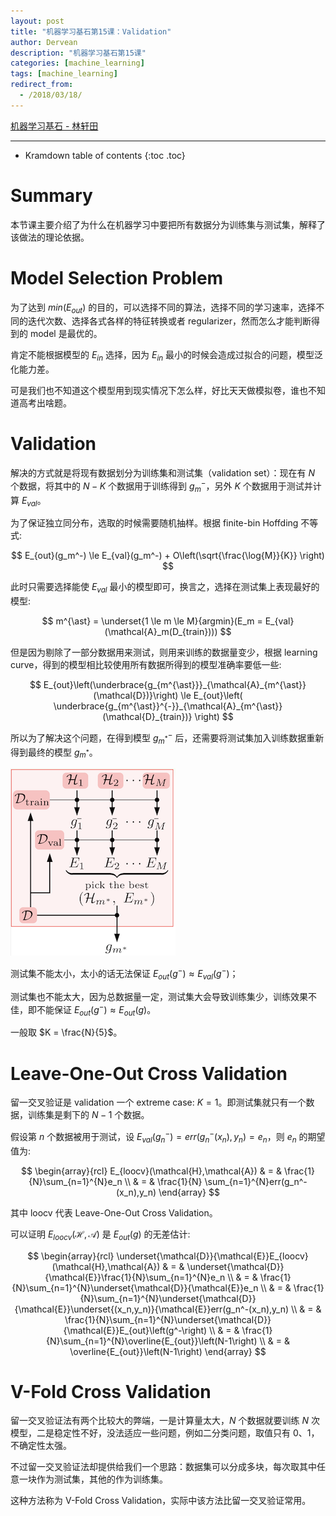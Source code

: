 ```yaml
---
layout: post
title: "机器学习基石第15课：Validation"
author: Dervean
description: "机器学习基石第15课"
categories: [machine_learning]
tags: [machine_learning]
redirect_from:
  - /2018/03/18/
---
```


[机器学习基石 - 林轩田](https://www.csie.ntu.edu.tw/~htlin/course/mlfound17fall/)

---

* Kramdown table of contents
{:toc .toc}

# Summary

本节课主要介绍了为什么在机器学习中要把所有数据分为训练集与测试集，解释了该做法的理论依据。

# Model Selection Problem 

为了达到 $min(E_{out})$ 的目的，可以选择不同的算法，选择不同的学习速率，选择不同的迭代次数、选择各式各样的特征转换或者 regularizer，然而怎么才能判断得到的 model 是最优的。

肯定不能根据模型的 $E_{in}$ 选择，因为 $E_{in}$ 最小的时候会造成过拟合的问题，模型泛化能力差。

可是我们也不知道这个模型用到现实情况下怎么样，好比天天做模拟卷，谁也不知道高考出啥题。

# Validation

解决的方式就是将现有数据划分为训练集和测试集（validation set）：现在有 $N$ 个数据，将其中的 $N-K$ 个数据用于训练得到 $g_m^-$，另外 $K$ 个数据用于测试并计算 $E_{val}$。

为了保证独立同分布，选取的时候需要随机抽样。根据 finite-bin Hoffding 不等式:

$$
E_{out}(g_m^-) \le E_{val}(g_m^-) + O\left(\sqrt{\frac{\log{M}}{K}} \right)
$$

此时只需要选择能使 $E_{val}$ 最小的模型即可，换言之，选择在测试集上表现最好的模型:

$$
m^{\ast} = \underset{1 \le m \le M}{argmin}(E_m = E_{val}(\mathcal{A}_m(D_{train})))  
$$

但是因为剔除了一部分数据用来测试，则用来训练的数据量变少，根据 learning curve，得到的模型相比较使用所有数据所得到的模型准确率要低一些:

$$
E_{out}\left(\underbrace{g_{m^{\ast}}}_{\mathcal{A}_{m^{\ast}}(\mathcal{D})}\right) \le E_{out}\left( \underbrace{g_{m^{\ast}}^{-}}_{\mathcal{A}_{m^{\ast}}(\mathcal{D}_{train})} \right)
$$

所以为了解决这个问题，在得到模型 $g_{m^{\ast}}^{-}$ 后，还需要将测试集加入训练数据重新得到最终的模型 $g_{m^{\ast}}$。

![validation-1](/images/machine-learning-foundations/validation-1.png "流程图")

测试集不能太小，太小的话无法保证 $E_{out}(g^-) \approx E_{val}(g^-)$；

测试集也不能太大，因为总数据量一定，测试集大会导致训练集少，训练效果不佳，即不能保证 $E_{out}(g^-) \approx E_{out}(g)$。

一般取 $K = \frac{N}{5}$。

# Leave-One-Out Cross Validation 

留一交叉验证是 validation 一个 extreme case: $K = 1$。即测试集就只有一个数据，训练集是剩下的 $N-1$ 个数据。

假设第 $n$ 个数据被用于测试，设 $E_{val}(g_n^-) = err(g_n^-(x_n),y_n) = e_n$，则 $e_n$ 的期望值为:

$$
\begin{array}{rcl}
E_{loocv}(\mathcal{H},\mathcal{A})	& = & \frac{1}{N}\sum_{n=1}^{N}e_n \\
									& = & \frac{1}{N} \sum_{n=1}^{N}err(g_n^-(x_n),y_n)
\end{array}
$$

其中 loocv 代表 Leave-One-Out Cross Validation。

可以证明 $E_{loocv}(\mathcal{H},\mathcal{A})$ 是 $E_{out}(g)$ 的无差估计:

$$
\begin{array}{rcl}
\underset{\mathcal{D}}{\mathcal{E}}E_{loocv}(\mathcal{H},\mathcal{A}) & = & \underset{\mathcal{D}}{\mathcal{E}}\frac{1}{N}\sum_{n=1}^{N}e_n \\
& = & \frac{1}{N}\sum_{n=1}^{N}\underset{\mathcal{D}}{\mathcal{E}}e_n \\
& = & \frac{1}{N}\sum_{n=1}^{N}\underset{\mathcal{D}}{\mathcal{E}}\underset{(x_n,y_n)}{\mathcal{E}}err(g_n^-(x_n),y_n) \\
& = & \frac{1}{N}\sum_{n=1}^{N}\underset{\mathcal{D}}{\mathcal{E}}E_{out}\left(g^-\right) \\
& = & \frac{1}{N}\sum_{n=1}^{N}\overline{E_{out}}\left(N-1\right) \\
& = & \overline{E_{out}}\left(N-1\right)
\end{array}
$$

# V-Fold Cross Validation

留一交叉验证法有两个比较大的弊端，一是计算量太大，$N$ 个数据就要训练 $N$ 次模型，二是稳定性不好，没法适应一些问题，例如二分类问题，取值只有 0、1，不确定性太强。

不过留一交叉验证法却提供给我们一个思路：数据集可以分成多块，每次取其中任意一块作为测试集，其他的作为训练集。

这种方法称为 V-Fold Cross Validation，实际中该方法比留一交叉验证常用。










